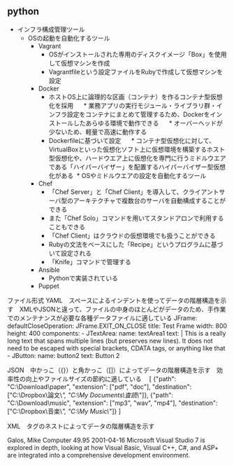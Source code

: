 ## python

* インフラ構成管理ツール
  * OSの起動を自動化するツール
    * Vagrant
      * OSがインストールされた専用のディスクイメージ「Box」を使用して仮想マシンを作成
      * Vagrantfileという設定ファイルをRubyで作成して仮想マシンを設定
    * Docker
      * ホストOS上に論理的な区画（コンテナ）を作るコンテナ型仮想化を採用
      * 業務アプリの実行モジュール・ライブラリ群・インフラ設定をコンテナにまとめて管理するため、Dockerをインストールしたあらゆる環境で動作できる
      * オーバーヘッドが少ないため、軽量で高速に動作する
      * Dockerfileに基づいて設定
      * コンテナ型仮想化に対して、VirtualBoxといった仮想化ソフト上に仮想環境を構築するホスト型仮想化や、ハードウエア上に仮想化を専門に行うミドルウエアである「ハイパーバイザー」を配置するハイパーバイザー型仮想化がある
  * OSやミドルウエアの設定を自動化するツール
    * Chef
      * 「Chef Server」と「Chef Client」を導入して、クライアントサーバ型のアーキテクチャで複数台のサーバを自動構成することができる
      * また「Chef Solo」コマンドを用いてスタンドアロンで利用することもできる
      * 「Chef Client」はクラウドの仮想環境でも扱うことができる
      * Rubyの文法をベースにした「Recipe」というプログラムに基づいて設定される
      * 「Knife」コマンドで管理する
    * Ansible
      * Pythonで実装されている
    * Puppet

ファイル形式
YAML　スペースによるインデントを使ってデータの階層構造を示す　XMLやJSONと違って、ファイルの中身のほとんどがデータのため、手作業でのメンテナンスが必要な各種データファイルに適している
JFrame:
    defaultCloseOperation: JFrame.EXIT_ON_CLOSE
    title: Test Frame
    width: 800
    height: 400
    components:
        - JTextArea:
             name: textArea1
             text: |
               This is a really long text
               that spans multiple lines (but preserves new lines).
               It does not need to be escaped with special brackets,
               CDATA tags, or anything like that
        - JButton:
             name: button2
             text: Button 2


JSON　中かっこ（{}）と角かっこ（[]）によってデータの階層構造を示す　効率性の向上やファイルサイズの節約に適している　
[
  {"path": "C:\\Download\\paper",
   "extension": ["pdf", "doc"],
   "destination": ["C:\\Dropbox\\論文\\*", "C:\\My Documents\\査読\\*"]},
  {"path": "C:\\Download\\music",
   "extension": ["mp3", "wav", "mp4"],
   "destination": ["C:\\Dropbox\\音楽\\*", "C:\\My Music\\*"]}
]

XML　タグのネストによってデータの階層構造を示す
<?xml version="1.0"?>
<catalog>
   <book id="bk112">
      <author>Galos, Mike</author>
      <title>Visual Studio 7: A Comprehensive Guide</title>
      <genre>Computer</genre>
      <price>49.95</price>
      <publish_date>2001-04-16</publish_date>
      <description>Microsoft Visual Studio 7 is explored in depth,
      looking at how Visual Basic, Visual C++, C#, and ASP+ are 
      integrated into a comprehensive development 
      environment.</description>
   </book>
</catalog>
